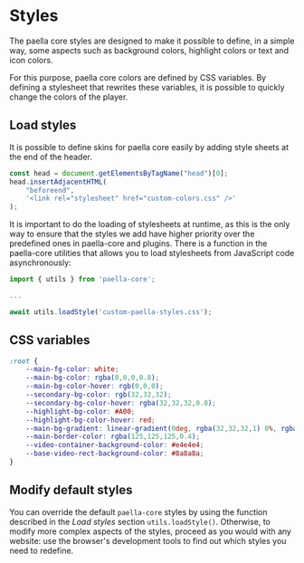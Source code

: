 # Styles

The paella core styles are designed to make it possible to define, in a simple way, some aspects such as background colors, highlight colors or text and icon colors.

For this purpose, paella core colors are defined by CSS variables. By defining a stylesheet that rewrites these variables, it is possible to quickly change the colors of the player.

## Load styles

It is possible to define skins for paella core easily by adding style sheets at the end of the header.

```js
const head = document.getElementsByTagName("head")[0];
head.insertAdjacentHTML(
    "beforeend",
    '<link rel="stylesheet" href="custom-colors.css" />' 
);
```

It is important to do the loading of stylesheets at runtime, as this is the only way to ensure that the styles we add have higher priority over the predefined ones in paella-core and plugins. There is a function in the paella-core utilities that allows you to load stylesheets from JavaScript code asynchronously:

```js
import { utils } from 'paella-core';

...

await utils.loadStyle('custom-paella-styles.css');
```

## CSS variables

```css
:root {
    --main-fg-color: white;
    --main-bg-color: rgba(0,0,0,0.8);
    --main-bg-color-hover: rgb(0,0,0);
    --secondary-bg-color: rgb(32,32,32);
    --secondary-bg-color-hover: rgba(32,32,32,0.8);
    --highlight-bg-color: #A00;
    --highlight-bg-color-hover: red;
    --main-bg-gradient: linear-gradient(0deg, rgba(32,32,32,1) 0%, rgba(32,32,32,0.49531687675070024) 72%, rgba(32,32,32,0.08355217086834732) 100%);
    --main-border-color: rgba(125,125,125,0.4);
    --video-container-background-color: #e4e4e4;
    --base-video-rect-background-color: #8a8a8a;
}

```

## Modify default styles

You can override the default `paella-core` styles by using the function described in the *Load styles* section `utils.loadStyle()`. Otherwise, to modify more complex aspects of the styles, proceed as you would with any website: use the browser's development tools to find out which styles you need to redefine.

